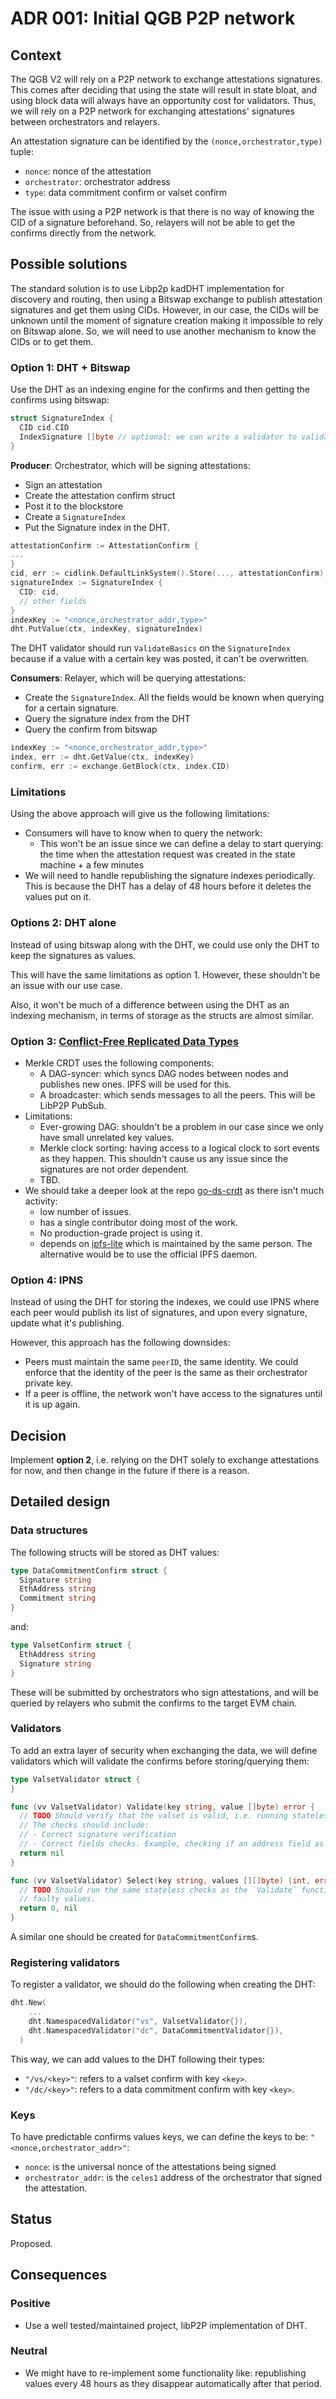 # ADR 001: Initial QGB P2P network

## Context

The QGB V2 will rely on a P2P network to exchange attestations signatures. This comes after deciding that using the state will result in state bloat, and using block data will always have an opportunity cost for validators. Thus, we will rely on a P2P network for exchanging attestations' signatures between orchestrators and relayers.

An attestation signature can be identified by the `(nonce,orchestrator,type)` tuple:

- `nonce`: nonce of the attestation
- `orchestrator`: orchestrator address
- `type`: data commitment confirm or valset confirm

The issue with using a P2P network is that there is no way of knowing the CID of a signature beforehand. So, relayers will not be able to get the confirms directly from the network.

## Possible solutions

The standard solution is to use Libp2p kadDHT implementation for discovery and routing, then using a Bitswap exchange to publish attestation signatures and get them using CIDs. However, in our case, the CIDs will be unknown until the moment of signature creation making it impossible to rely on Bitswap alone. So, we will need to use another mechanism to know the CIDs or to get them.

### Option 1: DHT + Bitswap

Use the DHT as an indexing engine for the confirms and then getting the confirms using bitswap:

```go
struct SignatureIndex {
  CID cid.CID
  IndexSignature []byte // optional: we can write a validator to validate this signature: <https://github.com/libp2p/go-libp2p-record/blob/f093f9649af5edc2edcb3c262bd2d2a4b022d601/validator.go#L27>
}
```

**Producer**: Orchestrator, which will be signing attestations:

- Sign an attestation
- Create the attestation confirm struct
- Post it to the blockstore
- Create a `SignatureIndex`
- Put the Signature index in the DHT.

```go
attestationConfirm := AttestationConfirm {
...
}
cid, err := cidlink.DefaultLinkSystem().Store(..., attestationConfirm)
signatureIndex := SignatureIndex {
  CID: cid,
  // other fields
}
indexKey := "<nonce,orchestrator_addr,type>"
dht.PutValue(ctx, indexKey, signatureIndex)
```

The DHT validator should run `ValidateBasics` on the `SignatureIndex` because if a value with a certain key was posted, it can't be overwritten.

**Consumers**: Relayer, which will be querying attestations:

- Create the `SignatureIndex`. All the fields would be known when querying for a certain signature.
- Query the signature index from the DHT
- Query the confirm from bitswap

```go
indexKey := "<nonce,orchestrator_addr,type>"
index, err := dht.GetValue(ctx, indexKey)
confirm, err := exchange.GetBlock(ctx, index.CID)
```

### Limitations

Using the above approach will give us the following limitations:

- Consumers will have to know when to query the network:
  - This won't be an issue since we can define a delay to start querying: the time when the attestation request was created in the state machine + a few minutes
- We will need to handle republishing the signature indexes periodically. This is because the DHT has a delay of 48 hours before it deletes the values put on it.

### Options 2: DHT alone

Instead of using bitswap along with the DHT, we could use only the DHT to keep the signatures as values.

This will have the same limitations as option 1. However, these shouldn't be an issue with our use case.

Also, it won't be much of a difference between using the DHT as an indexing mechanism, in terms of storage as the structs are almost similar.

### Option 3: [Conflict-Free Replicated Data Types](https://github.com/ipfs/go-ds-crdt)

- Merkle CRDT uses the following components:
  - A DAG-syncer: which syncs DAG nodes between nodes and publishes new ones. IPFS will be used for this.
  - A broadcaster: which sends messages to all the peers. This will be LibP2P PubSub.
- Limitations:
  - Ever-growing DAG: shouldn't be a problem in our case since we only have small unrelated key values.
  - Merkle clock sorting: having access to a logical clock to sort events as they happen. This shouldn't cause us any issue since the signatures are not order dependent.
  - TBD.
- We should take a deeper look at the repo [go-ds-crdt](https://github.com/ipfs/go-ds-crdt) as there isn't much activity:
  - low number of issues.
  - has a single contributor doing most of the work.
  - No production-grade project is using it.
  - depends on [ipfs-lite](https://github.com/hsanjuan/ipfs-lite) which is maintained by the same person. The alternative would be to use the official IPFS daemon.

### Option 4: IPNS

Instead of using the DHT for storing the indexes, we could use IPNS where each peer would publish its list of signatures, and upon every signature, update what it's publishing.

However, this approach has the following downsides:

- Peers must maintain the same `peerID`, the same identity. We could enforce that the identity of the peer is the same as their orchestrator private key.
- If a peer is offline, the network won't have access to the signatures until it is up again.

## Decision

Implement **option 2**, i.e. relying on the DHT solely to exchange attestations for now, and then change in the future if there is a reason.

## Detailed design

### Data structures

The following structs will be stored as DHT values:

```go
type DataCommitmentConfirm struct {
  Signature string
  EthAddress string
  Commitment string
}
```

and:

```go
type ValsetConfirm struct {
  EthAddress string
  Signature string
}
```

These will be submitted by orchestrators who sign attestations, and will be queried by relayers who submit the confirms to the target EVM chain.

### Validators

To add an extra layer of security when exchanging the data, we will define validators which will validate the confirms before storing/querying them:

```go
type ValsetValidator struct {
}

func (vv ValsetValidator) Validate(key string, value []byte) error {
  // TODO Should verify that the valset is valid, i.e. running stateless checks on it.
  // The checks should include:
  // - Correct signature verification
  // - Correct fields checks. Example, checking if an address field as a correctly formatted address.
  return nil
}

func (vv ValsetValidator) Select(key string, values [][]byte) (int, error) {
  // TODO Should run the same stateless checks as the `Validate` function to avoid querying
  // faulty values.
  return 0, nil
}
```

A similar one should be created for `DataCommitmentConfirm`s.

### Registering validators

To register a validator, we should do the following when creating the DHT:

```go
dht.New(
    ...
    dht.NamespacedValidator("vs", ValsetValidator{}),
    dht.NamespacedValidator("dc", DataCommitmentValidator{}),
  )
```

This way, we can add values to the DHT following their types:

- `"/vs/<key>"`: refers to a valset confirm with key `<key>`.
- `"/dc/<key>"`: refers to a data commitment confirm with key `<key>`.

### Keys

To have predictable confirms values keys, we can define the keys to be: `"<nonce,orchestrator_addr>"`:

- `nonce`: is the universal nonce of the attestations being signed
- `orchestrator_addr`: is the `celes1` address of the orchestrator that signed the attestation.

## Status

Proposed.

## Consequences

### Positive

- Use a well tested/maintained project, libP2P implementation of DHT.

### Neutral

- We might have to re-implement some functionality like: republishing values every 48 hours as they disappear automatically after that period.
